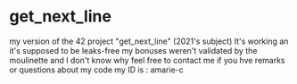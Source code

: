 # get_next_line

my version of the 42 project "get_next_line" (2021's subject)
It's working an it's supposed to be leaks-free
my bonuses weren't validated by the moulinette and I don't know why
feel free to contact me if you hve remarks or questions about my code
my ID is : amarie-c
